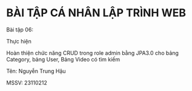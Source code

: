 # BÀI TẬP CÁ NHÂN LẬP TRÌNH WEB

Bài tập 06: 

Thực hiện

Hoàn thiện chức năng CRUD trong role admin bằng JPA3.0 cho bảng Category, bảng User, Bảng Video có tìm kiếm


Tên: Nguyễn Trung Hậu

MSSV: 23110212
